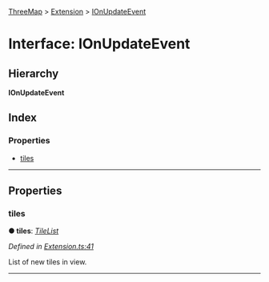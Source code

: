 [ThreeMap](../README.md) > [Extension](../modules/extension.md) > [IOnUpdateEvent](../interfaces/extension.ionupdateevent.md)

# Interface: IOnUpdateEvent

## Hierarchy

**IOnUpdateEvent**

## Index

### Properties

* [tiles](extension.ionupdateevent.md#tiles)

---

## Properties

<a id="tiles"></a>

###  tiles

**● tiles**: *[TileList](../classes/tilelist.tilelist-1.md)*

*Defined in [Extension.ts:41](https://github.com/areknawo/ThreeMap/blob/master/src/Extension.ts#L41)*

List of new tiles in view.

___

